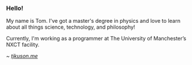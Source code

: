### Hello!

My name is Tom. I've got a master's degree in physics and love to learn about all things science, technology, and philosophy!

Currently, I'm working as a programmer at The University of Manchester’s NXCT facility.


*~* *[tjkuson.me](https://tjkuson.me/)*
